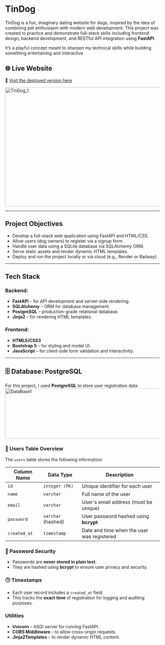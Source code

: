 # TinDog 

TinDog is a fun, imaginary dating website for dogs, inspired by the idea of combining pet enthusiasm with modern web development. This project was created to practice and demonstrate full-stack skills including frontend design, backend development, and RESTful API integration using **FastAPI**.

It’s a playful concept meant to sharpen my technical skills while building something entertaining and interactive.

## 🌐 Live Website

🔗 [Visit the deployed version here](https://tindog-website-uwnd.onrender.com/)

<img width="1079" height="388" alt="TinDog_1" src="https://github.com/user-attachments/assets/fa960ad6-0662-40cd-b94f-205edf318a9f" />


---

##  Project Objectives

- Develop a full-stack web application using FastAPI and HTML/CSS.
- Allow users (dog owners) to register via a signup form.
- Handle user data using a SQLite database via SQLAlchemy ORM.
- Serve static assets and render dynamic HTML templates.
- Deploy and run the project locally or via cloud (e.g., Render or Railway).

---

##  Tech Stack

### Backend:
- **FastAPI** – for API development and server-side rendering.
- **SQLAlchemy** – ORM for database management.
- **PostgreSQL** – production-grade relational database.
- **Jinja2** – for rendering HTML templates.

### Frontend:
- **HTML5/CSS3**
- **Bootstrap 5** – for styling and modal UI.
- **JavaScript** – for client-side form validation and interactivity.

---

## 🗄️ Database: PostgreSQL

For this project, I used **PostgreSQL** to store user registration data.
<img width="887" height="164" alt="DataBase1" src="https://github.com/user-attachments/assets/a29a127d-0998-4e24-a949-81480326e222" />

### 🧾 Users Table Overview

The `users` table stores the following information:

| Column Name | Data Type           | Description                                  |
|-------------|---------------------|----------------------------------------------|
| `id`        | `integer (PK)`      | Unique identifier for each user              |
| `name`      | `varchar`           | Full name of the user                        |
| `email`     | `varchar`           | User's email address (must be unique)        |
| `password`  | `varchar` (hashed)  | User password hashed using **bcrypt**        |
| `created_at`| `timestamp`         | Date and time when the user was registered   |

### 🔐 Password Security

- Passwords are **never stored in plain text**.
- They are hashed using **bcrypt** to ensure user privacy and security.

### 🕒 Timestamps

- Each user record includes a `created_at` field.
- This tracks the **exact time** of registration for logging and auditing purposes.


### Utilities
- **Uvicorn** – ASGI server for running FastAPI.
- **CORS Middleware** – to allow cross-origin requests.
- **Jinja2Templates** – to render dynamic HTML content.

